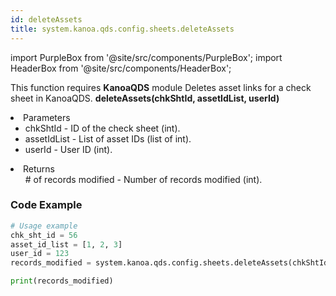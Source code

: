 ```yaml
---
id: deleteAssets
title: system.kanoa.qds.config.sheets.deleteAssets
---
```


import PurpleBox from '@site/src/components/PurpleBox';
import HeaderBox from '@site/src/components/HeaderBox';

<PurpleBox>This function requires <b>KanoaQDS</b> module</PurpleBox>
<HeaderBox header="Description">Deletes asset links for a check sheet in KanoaQDS.</HeaderBox>
<HeaderBox header="Syntax">
    <b>deleteAssets(chkShtId, assetIdList, userId)</b>
    <li> Parameters <br />
        <ul>
            <li>chkShtId - ID of the check sheet (int).</li>
            <li>assetIdList - List of asset IDs (list of int).</li>
            <li>userId - User ID (int).</li>
        </ul>
    </li>
    <li> Returns <br />
        <ul># of records modified - Number of records modified (int).</ul>
    </li>
</HeaderBox>

### Code Example
```python
# Usage example
chk_sht_id = 56
asset_id_list = [1, 2, 3]
user_id = 123
records_modified = system.kanoa.qds.config.sheets.deleteAssets(chkShtId=chk_sht_id, assetIdList=asset_id_list, userId=user_id)

print(records_modified)
